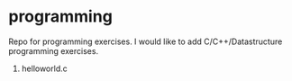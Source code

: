 # programming
Repo for programming exercises. I would like to add C/C++/Datastructure programming exercises. 
1. helloworld.c
